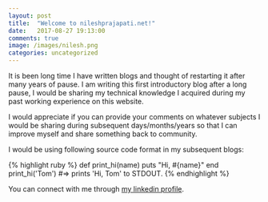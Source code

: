 ```yaml
---
layout: post
title:  "Welcome to nileshprajapati.net!"
date:   2017-08-27 19:13:00
comments: true
image: /images/nilesh.png
categories: uncategorized
---
```

It is been long time I have written blogs and thought of restarting it after many years of pause. I am writing this first introductory blog after a long pause, I would be sharing my technical knowledge I acquired during my past working experience on this website.

I would appreciate if you can provide your comments on whatever subjects I would be sharing during subsequent days/months/years so that I can improve myself and share something back to community.

I would be using following source code format in my subsequent blogs:

{% highlight ruby %}
def print_hi(name)
  puts "Hi, #{name}"
end
print_hi('Tom')
#=> prints 'Hi, Tom' to STDOUT.
{% endhighlight %}

You can connect with me through [my linkedin profile][inprofile].

[inprofile]:   https://linkedin.com/in/nileshprajapati




